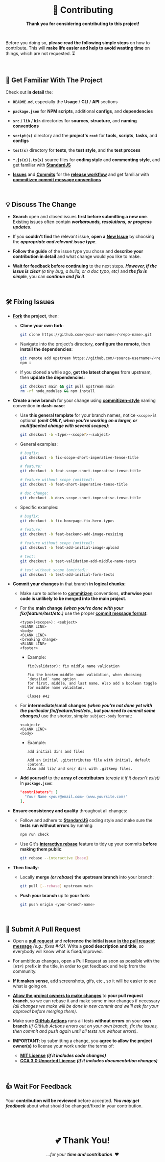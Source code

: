 <h1 align="center">
  🍻 Contributing
</h1>

<p align="center">
  <b>Thank you for considering contributing to this project!</b>
</p>

<br/>

Before you doing so, **please read the following simple steps** on how to contribute. This will **make life easier and help to avoid wasting time** on things, which are not requested. ⏳

<br/>

## 📑	Get Familiar With The Project

Check out **in detail** the:

 - **`README.md`**, especially the **Usage** / **CLI** / **API** sections
 
 - **`package.json`** for **NPM scripts**, additional **configs**, and **dependencies**
 
 - **`src`** / **`lib`** / **`bin`** directories for **sources**, **structure**, and **naming conventions**

 - **`script(s)`** directory and the **project's `root`** for **tools**, **scripts**, **tasks**, and **configs**

 - **`test(s)`** directory for **tests**, the **test style**, and the **test process**

 - **`*.js(x)|.ts(x)`** source files for **coding style** and **commenting style**, and get familiar with [**StandardJS**][url-code]

  - [**Issues**][url-issues] and [**Commits**][url-commits] for the [**release workflow**][url-release] and get familiar with [**commitizen commit message conventions**][url-commit-style]
  
<br/>

## 💡	Discuss The Change

 - **Search** open and closed issues **first before submitting a new one**. Existing issues often contain ***workarounds, resolutions, or progress updates***.

 - If you **couldn't find** the relevant issue, **open a** [**New Issue**][url-new-issue] by choosing the ***appropriate and relevant issue type***.
 
 - **Follow the guide** of the issue type you chose and **describe your contribution in detail** and what change would you like to make.

 - **Wait for feedback before continuing** to the next steps. ***However, if the issue is clear*** *(a tiny bug, a build, or a doc typo, etc)* and ***the fix is simple***, you can ***continue and fix it***.

<br/>

## 🛠️ Fixing Issues

 - [**Fork**][url-help-fork] **the project**, then:
 
   - **Clone your own fork**:

     ```bash
     git clone https://github.com/<your-username>/<repo-name>.git
     ```

   - Navigate into the project's directory, **configure the remote**, then **install the dependencies**:

     ```bash
     git remote add upstream https://github.com/<source-username>/<repo-name>.git     
     npm i
     ```     

   - If you cloned a while ago, **get the latest changes** from upstream, then **update the dependencies**:

     ```bash
     git checkout main && git pull upstream main
     rm -rf node_modules && npm install
     ``` 
 
 - **Create a new branch** for your change using [**commitizen-style**][url-commit-style] naming convention **in dash-case**:

   - Use **this general template** for your branch names, notice `<scope>` is optional ***(omit ONLY, when you're working on a larger, or multifaceted change with several scopes)***:

     ```bash
     git checkout -b <type>-<scope?>-<subject>
     ```

   - General examples:

     ```bash
     # bugfix:
     git checkout -b fix-scope-short-imperative-tense-title

     # feature:
     git checkout -b feat-scope-short-imperative-tense-title

     # feature without scope (omitted):
     git checkout -b feat-short-imperative-tense-title

     # doc change:
     git checkout -b docs-scope-short-imperative-tense-title
     ```

   - Specific examples:

     ```bash
     # bugfix:
     git checkout -b fix-homepage-fix-hero-typos     

     # feature:
     git checkout -b feat-backend-add-image-resizing

     # feature without scope (omitted):
     git checkout -b feat-add-initial-image-upload

     # test:
     git checkout -b test-validation-add-middle-name-tests
     
     # test without scope (omitted):
     git checkout -b test-add-initial-form-tests
     ```
 
 - **Commit your changes** in that branch **in logical chunks**:
 
   - Make sure to adhere to [**commitizen**][url-commit-style] conventions, **otherwise your code is unlikely to be merged into the main project**.

   - For the **main change** ***(when you're done with your fix/feature/test/etc.)*** use the proper [**commit message format**][url-commit-format]:

     ```
     <type>(<scope>): <subject>
     <BLANK LINE>
     <body>
     <BLANK LINE>
     <breaking change>
     <BLANK LINE>
     <footer>
     ```

     - Example:

       ```
       fix(validator): fix middle name validation
 
       Fix the broken middle name validation, when choosing `detailed` name option
       for first, middle, and last name. Also add a boolean toggle for middle name validaton.
 
       Closes #42
       ```

   - For **intermediate/small changes** ***(when you're not done yet with the particular fix/feature/test/etc., but you need to commit some changes)*** use the shorter, simpler `subject-body` format:

     ```
     <subject>
     <BLANK LINE>
     <body>
     ```

     - Example:

       ```
       add initial dirs and files
  
       Add an initial .gitattributes file with initial, default content.
       Also add lib/ and src/ dirs with .gitkeep files.
       ```

   - **Add yourself** to the [**array of contributors**][url-npm-contrib-doc] *(create it if it doesn't exist)* in **`package.json`**:
   
     ```json   
     "contributors": [
       "Your Name <your@email.com> (www.yoursite.com)"
     ],  
     ```

 - **Ensure consistency and quality** throughout all changes:

   - Follow and adhere to [**StandardJS**][url-code] coding style and make sure the **tests run without errors** by running:

     ```bash
     npm run check
     ```

   - Use Git's [**interactive rebase**][url-rebase] feature to tidy up your commits **before making them public**:

     ```bash
     git rebase --interactive [base]
     ```
   
 - **Then finally**:

   - Locally **merge** ***(or rebase)*** **the upstream branch** into your branch:

     ```bash
     git pull [--rebase] upstream main
     ```

   - **Push your branch** up to **your fork**:

     ```bash
     git push origin <your-branch-name>
     ```

<br/>

## 🏁 Submit A Pull Request

 - Open a [**pull request**][url-pull-req] and **reference the initial issue** [**in the pull request message**][url-pull-req-help] *(e.g.: fixes #42)*. Write a **good description and title**, so everybody will know what is fixed/improved.

 - For ambitious changes, open a Pull Request as soon as possible with the `[WIP]` prefix in the title, in order to get feedback and help from the community. 
 
 - **If it makes sense**, add screenshots, gifs, etc., so it will be easier to see what is going on.
 
 - [**Allow the project owners to make changes**][url-pull-req-edit] to **your pull request branch**, so we can rebase it and make some minor changes if necessary *(all changes we make will be done in new commit and we'll ask for your approval before merging them)*.

 - Make sure [**GitHub Actions**][url-ci] runs all tests **without errors** on your **own branch** (*if GitHub Actions errors out on your own branch, fix the issues, then commit and push again until all tests run without errors)*.

 - **IMPORTANT**: by submitting a change, you **agree to allow the project owner(s)** to license your work under the terms of:
 
   - [**MIT License**][url-license-mit] ***(if it includes code changes)***
   - [**CCA 3.0 Unported License**][url-license-cca] ***(if it includes documentation changes)***

<br/>

## 👍 Wait For Feedback

Your **contribution will be reviewed** before accepted. ***You may get feedback*** about what should be changed/fixed in your contribution.

<br/>
<br/>

<h1 align="center">
  💕 Thank You!
</h1>

<p align="center">
  <i>...for your</i> <b><i>time and contribution</i></b>. ❤️
</p>

<!--- References =============================================================================== -->

<!--- Badges -->
[badge-code]:    https://img.shields.io/badge/style-standard-f1d300.svg?style=flat-square&logo=javascript
[badge-commit]:  https://img.shields.io/badge/commit-commitizen-fe7d37.svg?style=flat-square&logo=git
[badge-release]: https://img.shields.io/badge/&#11091;%20release-semantic--release-e10079.svg?style=flat-square
[badge-ci]:      https://img.shields.io/badge/build-passing-brightgreen

<!--- URLs -->
[url-commits]:       https://github.com/reactory/class-name/commits
[url-issues]:        https://github.com/reactory/class-name/issues
[url-new-issue]:     https://github.com/reactory/class-name/issues/new/choose
[url-commit-style]:  https://github.com/semantic-release/semantic-release/blob/master/CONTRIBUTING.md#commit-message-guidelines
[url-commit-format]: https://github.com/semantic-release/semantic-release/blob/master/CONTRIBUTING.md#commit-message-format  
[url-rebase]:        https://help.github.com/en/github/using-git/about-git-rebase

[url-code]:      https://standardjs.com
[url-commit]:    https://commitizen.github.io/cz-cli
[url-release]:   https://semantic-release.gitbook.io/semantic-release
[url-ci]:        https://github.com/reactory/class-name/actions

[url-license-mit]: https://github.com/reactory/class-name/blob/main/LICENSE
[url-license-cca]: https://creativecommons.org/licenses/by/3.0

[url-help-fork]: https://help.github.com/en/github/getting-started-with-github/fork-a-repo

[url-bugs]:            https://github.com/reactory/class-name/issues
[url-standard]:        https://standardjs.com
[url-npm-contrib-doc]: https://docs.npmjs.com/files/package.json#people-fields-author-contributors
[url-pull-req]:   https://help.github.com/en/github/collaborating-with-issues-and-pull-requests/creating-a-pull-request#creating-the-pull-request
[url-pull-req-help]:   https://blog.github.com/2013-05-14-closing-issues-via-pull-requests
[url-pull-req-edit]:   https://help.github.com/en/github/collaborating-with-issues-and-pull-requests/allowing-changes-to-a-pull-request-branch-created-from-a-fork
